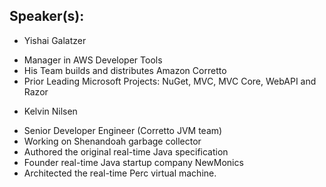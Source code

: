 ## Speaker(s): 

* Yishai Galatzer
 - Manager in AWS Developer Tools
 - His Team builds and distributes Amazon Corretto
 - Prior Leading Microsoft Projects: NuGet, MVC, MVC Core, WebAPI and Razor

* Kelvin Nilsen  
 - Senior Developer Engineer (Corretto JVM team)
 - Working on Shenandoah garbage collector
 - Authored the original real-time Java specification
 - Founder real-time Java startup company NewMonics
 - Architected the real-time Perc virtual machine.
